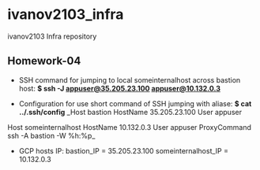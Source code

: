 # ivanov2103_infra
ivanov2103 Infra repository

## Homework-04
- SSH command for jumping to local someinternalhost across bastion host:
**$ ssh -J appuser@35.205.23.100 appuser@10.132.0.3**

- Configuration for use short command of SSH jumping with aliase: 
**$ cat ../.ssh/config**
_Host bastion
 HostName 35.205.23.100
 User appuser

Host someinternalhost
 HostName 10.132.0.3
 User appuser
 ProxyCommand ssh -A bastion -W %h:%p_

- GCP hosts IP:
bastion_IP = 35.205.23.100
someinternalhost_IP = 10.132.0.3

